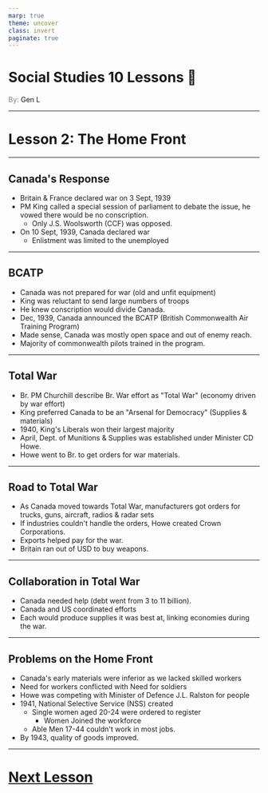 ```yaml
---
marp: true
theme: uncover
class: invert
paginate: true
---
```


# <!--fit-->Social Studies 10 Lessons :book:

<span style="color:grey">By:</span> Gen L

<!--_footer: In partnership with Hyperion University, 2023-->

---

# Lesson 2: The Home Front

---

## Canada's Response

* Britain & France declared war on 3 Sept, 1939
* PM King called a special session of parliament to debate the issue, he vowed there would be no conscription.
    * Only J.S. Woolsworth (CCF) was opposed.
* On 10 Sept, 1939, Canada declared war
    * Enlistment was limited to the unemployed

---

## BCATP

* Canada was not prepared for war (old and unfit equipment)
* King was reluctant to send large numbers of troops
* He knew conscription would divide Canada.
* Dec, 1939, Canada announced the BCATP (British Commonwealth Air Training Program)
* Made sense, Canada was mostly open space and out of enemy reach.
* Majority of commonwealth pilots trained in the program.

---

## Total War

* Br. PM Churchill describe Br. War effort as "Total War" (economy driven by war effort)
* King preferred Canada to be an "Arsenal for Democracy" (Supplies & materials)
* 1940, King's Liberals won their largest majority
* April, Dept. of Munitions & Supplies was established under Minister CD Howe.
* Howe went to Br. to get orders for war materials.

---

## Road to Total War

* As Canada moved towards Total War, manufacturers got orders for trucks, guns, aircraft, radios & radar sets
* If industries couldn't handle the orders, Howe created Crown Corporations.
* Exports helped pay for the war.
* Britain ran out of USD to buy weapons.

---

## Collaboration in Total War

* Canada needed help (debt went from 3 to 11 billion).
* Canada and US coordinated efforts
* Each would produce supplies it was best at, linking economies during the war.

---

## Problems on the Home Front

* Canada's early materials were inferior as we lacked skilled workers
* Need for workers conflicted with Need for soldiers
* Howe was competing with Minister of Defence J.L. Ralston for people
* 1941, National Selective Service (NSS) created
    * Single women aged 20-24 were ordered to register
        * Women Joined the workforce
    * Able Men 17-44 couldn't work in most jobs.
* By 1943, quality of goods improved.

---

# [Next Lesson <i class="fa-solid fa-circle-arrow-right"></i>](Lesson%203%20(The%20War%20in%20Europe,%20Part%20I).html) 

<link rel="stylesheet" href="https://cdnjs.cloudflare.com/ajax/libs/font-awesome/6.3.0/css/all.min.css">